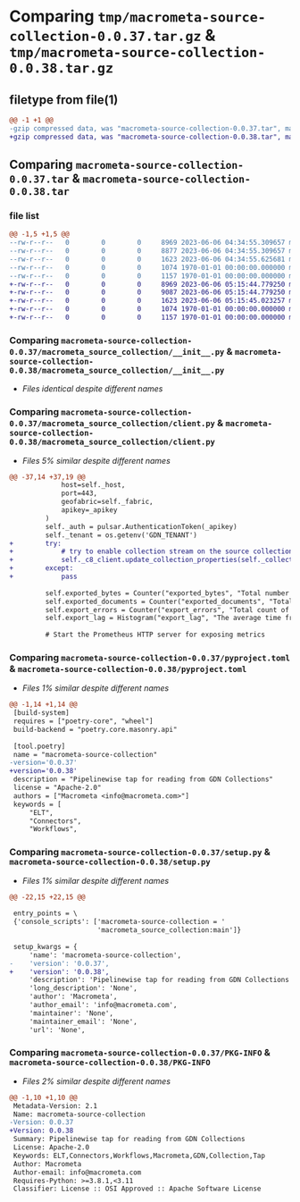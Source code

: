 # Comparing `tmp/macrometa-source-collection-0.0.37.tar.gz` & `tmp/macrometa-source-collection-0.0.38.tar.gz`

## filetype from file(1)

```diff
@@ -1 +1 @@
-gzip compressed data, was "macrometa-source-collection-0.0.37.tar", max compression
+gzip compressed data, was "macrometa-source-collection-0.0.38.tar", max compression
```

## Comparing `macrometa-source-collection-0.0.37.tar` & `macrometa-source-collection-0.0.38.tar`

### file list

```diff
@@ -1,5 +1,5 @@
--rw-r--r--   0        0        0     8969 2023-06-06 04:34:55.309657 macrometa-source-collection-0.0.37/macrometa_source_collection/__init__.py
--rw-r--r--   0        0        0     8877 2023-06-06 04:34:55.309657 macrometa-source-collection-0.0.37/macrometa_source_collection/client.py
--rw-r--r--   0        0        0     1623 2023-06-06 04:34:55.625681 macrometa-source-collection-0.0.37/pyproject.toml
--rw-r--r--   0        0        0     1074 1970-01-01 00:00:00.000000 macrometa-source-collection-0.0.37/setup.py
--rw-r--r--   0        0        0     1157 1970-01-01 00:00:00.000000 macrometa-source-collection-0.0.37/PKG-INFO
+-rw-r--r--   0        0        0     8969 2023-06-06 05:15:44.779250 macrometa-source-collection-0.0.38/macrometa_source_collection/__init__.py
+-rw-r--r--   0        0        0     9087 2023-06-06 05:15:44.779250 macrometa-source-collection-0.0.38/macrometa_source_collection/client.py
+-rw-r--r--   0        0        0     1623 2023-06-06 05:15:45.023257 macrometa-source-collection-0.0.38/pyproject.toml
+-rw-r--r--   0        0        0     1074 1970-01-01 00:00:00.000000 macrometa-source-collection-0.0.38/setup.py
+-rw-r--r--   0        0        0     1157 1970-01-01 00:00:00.000000 macrometa-source-collection-0.0.38/PKG-INFO
```

### Comparing `macrometa-source-collection-0.0.37/macrometa_source_collection/__init__.py` & `macrometa-source-collection-0.0.38/macrometa_source_collection/__init__.py`

 * *Files identical despite different names*

### Comparing `macrometa-source-collection-0.0.37/macrometa_source_collection/client.py` & `macrometa-source-collection-0.0.38/macrometa_source_collection/client.py`

 * *Files 5% similar despite different names*

```diff
@@ -37,14 +37,19 @@
             host=self._host,
             port=443,
             geofabric=self._fabric,
             apikey=_apikey
         )
         self._auth = pulsar.AuthenticationToken(_apikey)
         self._tenant = os.getenv('GDN_TENANT')
+        try:
+            # try to enable collection stream on the source collection.
+            self._c8_client.update_collection_properties(self._collection, has_stream=True)
+        except:
+            pass
 
         self.exported_bytes = Counter("exported_bytes", "Total number of bytes exported from GDN collections", ['region', 'tenant', 'fabric', 'workflow'])
         self.exported_documents = Counter("exported_documents", "Total number of documents exported from GDN collections", ['region', 'tenant', 'fabric', 'workflow'])
         self.export_errors = Counter("export_errors", "Total count of errors while exporting data from GDN collections", ['region', 'tenant', 'fabric', 'workflow'])
         self.export_lag = Histogram("export_lag", "The average time from when the data changes in GDN collections are reflected in external data sources", ['region', 'tenant', 'fabric', 'workflow'])
         
         # Start the Prometheus HTTP server for exposing metrics
```

### Comparing `macrometa-source-collection-0.0.37/pyproject.toml` & `macrometa-source-collection-0.0.38/pyproject.toml`

 * *Files 1% similar despite different names*

```diff
@@ -1,14 +1,14 @@
 [build-system]
 requires = ["poetry-core", "wheel"]
 build-backend = "poetry.core.masonry.api"
 
 [tool.poetry]
 name = "macrometa-source-collection"
-version='0.0.37'
+version='0.0.38'
 description = "Pipelinewise tap for reading from GDN Collections"
 license = "Apache-2.0"
 authors = ["Macrometa <info@macrometa.com>"]
 keywords = [
     "ELT",
     "Connectors",
     "Workflows",
```

### Comparing `macrometa-source-collection-0.0.37/setup.py` & `macrometa-source-collection-0.0.38/setup.py`

 * *Files 1% similar despite different names*

```diff
@@ -22,15 +22,15 @@
 
 entry_points = \
 {'console_scripts': ['macrometa-source-collection = '
                      'macrometa_source_collection:main']}
 
 setup_kwargs = {
     'name': 'macrometa-source-collection',
-    'version': '0.0.37',
+    'version': '0.0.38',
     'description': 'Pipelinewise tap for reading from GDN Collections',
     'long_description': 'None',
     'author': 'Macrometa',
     'author_email': 'info@macrometa.com',
     'maintainer': 'None',
     'maintainer_email': 'None',
     'url': 'None',
```

### Comparing `macrometa-source-collection-0.0.37/PKG-INFO` & `macrometa-source-collection-0.0.38/PKG-INFO`

 * *Files 2% similar despite different names*

```diff
@@ -1,10 +1,10 @@
 Metadata-Version: 2.1
 Name: macrometa-source-collection
-Version: 0.0.37
+Version: 0.0.38
 Summary: Pipelinewise tap for reading from GDN Collections
 License: Apache-2.0
 Keywords: ELT,Connectors,Workflows,Macrometa,GDN,Collection,Tap
 Author: Macrometa
 Author-email: info@macrometa.com
 Requires-Python: >=3.8.1,<3.11
 Classifier: License :: OSI Approved :: Apache Software License
```

